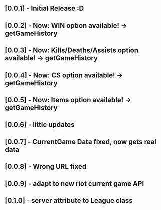 ## [0.0.1] - Initial Release :D

## [0.0.2] - Now: WIN option available! -> getGameHistory

## [0.0.3] - Now: Kills/Deaths/Assists option available! -> getGameHistory

## [0.0.4] - Now: CS option available! -> getGameHistory

## [0.0.5] - Now: Items option available! -> getGameHistory

## [0.0.6] - little updates

## [0.0.7] - CurrentGame Data fixed, now gets real data

## [0.0.8] - Wrong URL fixed

## [0.0.9] - adapt to new riot current game API

## [0.1.0] - server attribute to League class